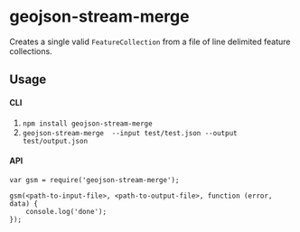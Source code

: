 # geojson-stream-merge

Creates a single valid `FeatureCollection` from a file of line delimited feature collections.

## Usage


#### CLI
1. `npm install geojson-stream-merge`
2. `geojson-stream-merge  --input test/test.json --output test/output.json`


#### API

```
var gsm = require('geojson-stream-merge');

gsm(<path-to-input-file>, <path-to-output-file>, function (error, data) {
    console.log('done');
});
```
